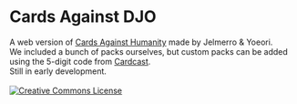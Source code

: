 # Cards Against DJO

A web version of <a href="http://cardsagainsthumanity.com/" target="_blank">Cards Against Humanity</a> made by Jelmerro & Yoeori.<br />
We included a bunch of packs ourselves, but custom packs can be added using the 5-digit code from <a href="http://cardcastgame.com" target="_blank">Cardcast</a>.<br />
Still in early development.<br />
<br />
<a rel="license" href="http://creativecommons.org/licenses/by-nc-sa/4.0/" target="_blank">
	<img alt="Creative Commons License" style="border-width:0" src="https://i.creativecommons.org/l/by-nc-sa/4.0/88x31.png" />
</a>
